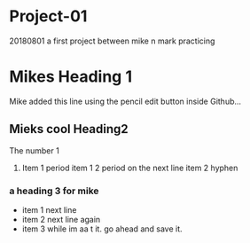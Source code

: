 # Project-01
20180801 a first project between mike n mark practicing

# Mikes Heading 1 #
Mike added this line using the pencil edit button inside Github...

## Mieks cool Heading2 ##
The number 1
1. Item 1 period item 1
2 period on the next line
item 2
hyphen  
### a heading 3 for mike ###
- item 1 next line
- item 2 next line again
- item 3 while im aa t it.
go ahead and save it.

